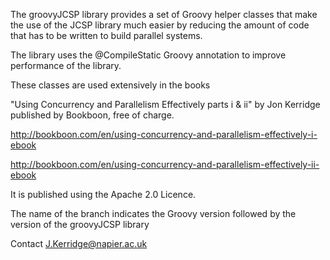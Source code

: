 

The groovyJCSP library provides a set of Groovy helper classes that make the use of the JCSP library much easier by reducing the amount of code that has to be written to build parallel systems.<p>


The library uses the @CompileStatic Groovy annotation to improve performance of the library.

These classes are used extensively in the books<p>
"Using Concurrency and Parallelism Effectively parts i & ii"
by Jon Kerridge published by Bookboon, free of charge.<p>

http://bookboon.com/en/using-concurrency-and-parallelism-effectively-i-ebook<p>
http://bookboon.com/en/using-concurrency-and-parallelism-effectively-ii-ebook<p>

It is published using the Apache 2.0 Licence.

The name of the branch indicates the Groovy version followed
by the version of the groovyJCSP library


Contact J.Kerridge@napier.ac.uk
